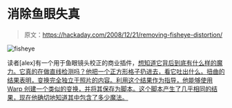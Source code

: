# 消除鱼眼失真

> 原文：<https://hackaday.com/2008/12/21/removing-fisheye-distortion/>

![fisheye](img/3d86f234a7c69990a2b3f4c6b2c3a15c.png "fisheye")

读者[alex]有一个用于鱼眼镜头校正的商业插件，[想知道它背后到底有什么样的魔力。它真的在做直线检测吗？他把一个正方形格子扔进去，看它吐出什么。扭曲的结果表明，变换完全独立于照片的内容。利用这个结果作为指导，他能够使用 Warp 创建一个类似的变换，并将其保存为脚本。这个脚本产生了几乎相同的结果，现在他确切地知道其中包含了多少魔法。](http://sillyliquifytrick.blogspot.com/2008/12/how-about-that.html "how about that")
